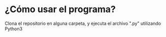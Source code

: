 # ¿Cómo usar el programa?

Clona el repositorio en alguna carpeta, y ejecuta el archivo ".py" utilizando Python3
